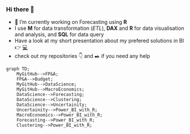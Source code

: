 ### Hi there 👋


- 🔭 I’m currently working on Forecasting using **R**
- I use **M** for data transformation (_ETL_), **DAX** and **R** for data visualisation and analysis, and **SQL** for data query
- Have a look at my short presentation about my prefered solutions in BI 👉 [:computer:](https://md3629.github.io/)
- check out my repositories :point_down: and :black_nib: if you need any help

```mermaid
graph TD;
    MyGitHub-->FP&A;
    FP&A-->Budget;
    MyGitHub-->DataScience;
    MyGitHub-->MacroEconomics;
    DataScience-->Forecasting;
    DataScience-->Clustering;
    DataScience-->Uncertainity;
    Uncertainity-->Power_BI_with_R;
    MacroEconomics-->Power_BI_with_R;
    Forecasting-->Power_BI_with_R;
    Clustering-->Power_BI_with_R;
```
